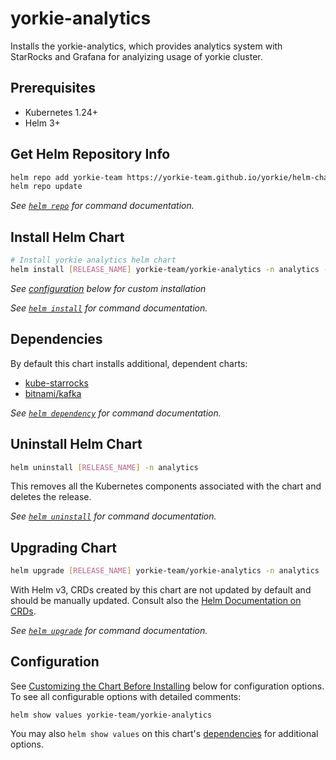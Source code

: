 # yorkie-analytics

Installs the yorkie-analytics, which provides analytics system with StarRocks and Grafana for analyizing usage of yorkie cluster.

## Prerequisites

- Kubernetes 1.24+
- Helm 3+

## Get Helm Repository Info

```bash
helm repo add yorkie-team https://yorkie-team.github.io/yorkie/helm-charts
helm repo update
```

_See [`helm repo`](https://helm.sh/docs/helm/helm_repo/) for command documentation._

## Install Helm Chart

```bash
# Install yorkie analytics helm chart
helm install [RELEASE_NAME] yorkie-team/yorkie-analytics -n analytics --create-namespace
```

_See [configuration](#configuration) below for custom installation_

_See [`helm install`](https://helm.sh/docs/helm/helm_install/) for command documentation._

## Dependencies

By default this chart installs additional, dependent charts:

- [kube-starrocks](https://starrocks.github.io/starrocks-kubernetes-operator)
- [bitnami/kafka](https://github.com/bitnami/charts/tree/main/bitnami/kafka)

_See [`helm dependency`](https://helm.sh/docs/helm/helm_dependency/) for command documentation._

## Uninstall Helm Chart

```bash
helm uninstall [RELEASE_NAME] -n analytics
```

This removes all the Kubernetes components associated with the chart and deletes the release.

_See [`helm uninstall`](https://helm.sh/docs/helm/helm_uninstall/) for command documentation._

## Upgrading Chart

```bash
helm upgrade [RELEASE_NAME] yorkie-team/yorkie-analytics -n analytics
```

With Helm v3, CRDs created by this chart are not updated by default and should be manually updated.
Consult also the [Helm Documentation on CRDs](https://helm.sh/docs/chart_best_practices/custom_resource_definitions).

_See [`helm upgrade`](https://helm.sh/docs/helm/helm_upgrade/) for command documentation._

## Configuration

See [Customizing the Chart Before Installing](#customizing-the-chart-before-installing) below for configuration options. To see all configurable options with detailed comments:

```console
helm show values yorkie-team/yorkie-analytics
```

You may also `helm show values` on this chart's [dependencies](#dependencies) for additional options.
